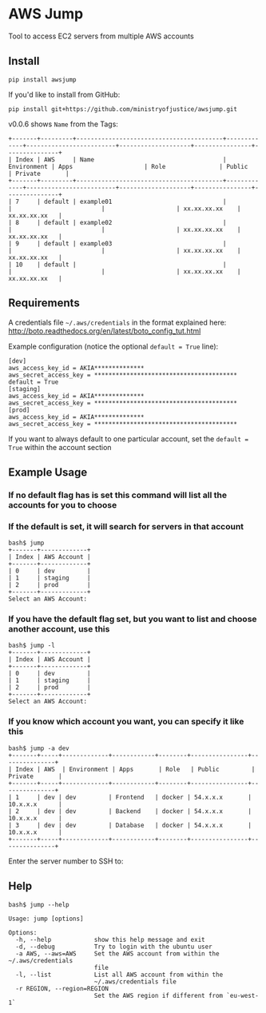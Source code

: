 # AWS Jump

Tool to access EC2 servers from multiple AWS accounts

## Install

    pip install awsjump

If you'd like to install from GitHub:


    pip install git+https://github.com/ministryofjustice/awsjump.git

v0.0.6 shows `Name` from the Tags:


    +-------+---------+-----------------------------------------+-------------+-------------------------+--------------------+----------------+---------------+
    | Index | AWS     | Name                                    | Environment | Apps                    | Role               | Public         | Private       |
    +-------+---------+-----------------------------------------+-------------+-------------------------+--------------------+----------------+---------------+
    | 7     | default | example01                               |             |                         |                    | xx.xx.xx.xx    | xx.xx.xx.xx   |
    | 8     | default | example02                               |             |                         |                    | xx.xx.xx.xx    | xx.xx.xx.xx   |
    | 9     | default | example03                               |             |                         |                    | xx.xx.xx.xx    | xx.xx.xx.xx   |
    | 10    | default |                                         |             |                         |                    | xx.xx.xx.xx    | xx.xx.xx.xx   |

## Requirements

A credentials file  `~/.aws/credentials` in the format explained here: http://boto.readthedocs.org/en/latest/boto_config_tut.html

Example configuration (notice the optional `default = True` line):

    [dev]
    aws_access_key_id = AKIA**************
    aws_secret_access_key = ****************************************
    default = True
    [staging]
    aws_access_key_id = AKIA**************
    aws_secret_access_key = ****************************************
    [prod]
    aws_access_key_id = AKIA**************
    aws_secret_access_key = ****************************************


If you want to always default to one particular account, set the `default = True` within the account section


## Example Usage

### If no default flag has is set this command will list all the accounts for you to choose
### If the default is set, it will search for servers in that account

    bash$ jump
    +-------+-------------+
    | Index | AWS Account |
    +-------+-------------+
    | 0     | dev         |
    | 1     | staging     |
    | 2     | prod        |
    +-------+-------------+
    Select an AWS Account:

### If you have the default flag set, but you want to list and choose another account, use this

    bash$ jump -l
    +-------+-------------+
    | Index | AWS Account |
    +-------+-------------+
    | 0     | dev         |
    | 1     | staging     |
    | 2     | prod        |
    +-------+-------------+
    Select an AWS Account:

### If you know which account you want, you can specify it like this

    bash$ jump -a dev
    +-------+-----+-------------+------------+--------+----------------+---------------+
    | Index | AWS  | Environment | Apps       | Role   | Public         | Private       |
    +-------+-----+-------------+------------+--------+----------------+---------------+
    | 1     | dev | dev         | Frontend   | docker | 54.x.x.x       | 10.x.x.x      |
    | 2     | dev | dev         | Backend    | docker | 54.x.x.x       | 10.x.x.x      |
    | 3     | dev | dev         | Database   | docker | 54.x.x.x       | 10.x.x.x      |
    +-------+-----+-------------+------------+--------+----------------+---------------+

Enter the server number to SSH to:


## Help

    bash$ jump --help

    Usage: jump [options]

    Options:
      -h, --help            show this help message and exit
      -d, --debug           Try to login with the ubuntu user
      -a AWS, --aws=AWS     Set the AWS account from within the ~/.aws/credentials
                            file
      -l, --list            List all AWS account from within the
                            ~/.aws/credentials file
      -r REGION, --region=REGION
                            Set the AWS region if different from `eu-west-1`
